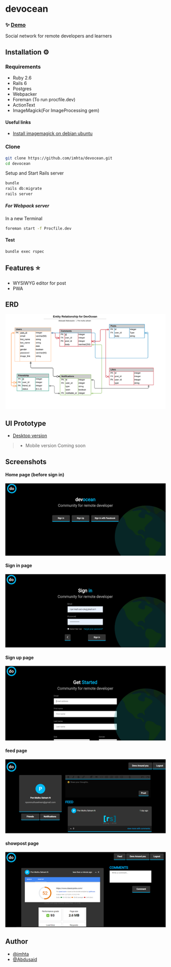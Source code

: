 # devocean
### :sparkles: [Demo](https://dev-ocean.herokuapp.com/)

Social network for remote developers and learners
## Installation ⚙
### Requirements
- Ruby 2.6
- Rails 6
- Postgres
- Webpacker
- Foreman (To run procfile.dev)
- ActionText
- ImageMagick(For ImageProcessing gem)
#### Useful links
- [Install imagemagick on debian ubuntu](https://www.tecmint.com/install-imagemagick-on-debian-ubuntu/)
### Clone
```bash
git clone https://github.com/imhta/devocean.git
cd devocean
```
Setup and Start Rails server
```bash
bundle
rails db:migrate
rails server
```
##### For Webpack server
In a new Terminal 
```bash
foreman start -f Procfile.dev
```
#### Test
```bash
bundle exec rspec
```
## Features :star: 
- WYSIWYG editor for post
- PWA
## ERD
<img src="docs/_Entity Relationship for DevOcean .png">

## UI Prototype
- [Desktop version](https://www.figma.com/file/Q38p6nGQa7ILmiYCY7HyXE/Devocean?node-id=2%3A32)

> - Mobile version Coming soon 

## Screenshots

#### Home page (before sign in)
<img src="docs/images/homepage.png">

#### Sign in page
<img src="docs/images/signin.png">

#### Sign up page
<img src="docs/images/signup.png">

#### feed page
<img src="docs/images/feed.PNG">

#### showpost page
<img src="docs/images/showpost.PNG">



## Author
- [@imhta](https://github.com/imhta)
- [@Abdusaid](https://github.com/Abdusaid10)
